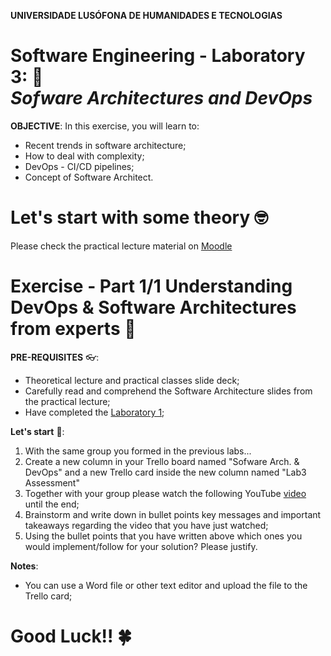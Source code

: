 **UNIVERSIDADE LUSÓFONA DE HUMANIDADES E TECNOLOGIAS**

# Software Engineering - Laboratory 3: 🥼 <br>*Sofware Architectures and DevOps*

**OBJECTIVE**: In this exercise, you will learn to:
* Recent trends in software architecture; 
* How to deal with complexity;
* DevOps - CI/CD pipelines;
* Concept of Software Architect.

# Let's start with some theory 🤓
 Please check the practical lecture material on [Moodle]()


# Exercise - Part 1/1 Understanding DevOps & Software Architectures from experts 🤿

**PRE-REQUISITES** 👓:
* Theoretical lecture and practical classes slide deck;
* Carefully read and comprehend the Software Architecture slides from the practical lecture;
* Have completed the [Laboratory 1](https://github.com/logdarkmatter/ES-2022-2023/tree/main/lab1);

**Let's start** 🏁:
1. With the same group you formed in the previous labs... 
2. Create a new column in your Trello board named "Sofware Arch. & DevOps" and a new Trello card inside the new column named "Lab3 Assessment"
3. Together with your group please watch the following YouTube [video](https://www.youtube.com/watch?v=Qv92qaIGbDg&t=412s) until the end;
3. Brainstorm and write down in bullet points key messages and important takeaways regarding the video that you have just watched;
4. Using the bullet points that you have written above which ones you would implement/follow for your solution? Please justify. 

**Notes**:
* You can use a Word file or other text editor and upload the file to the Trello card;


# Good Luck!! 🍀 
